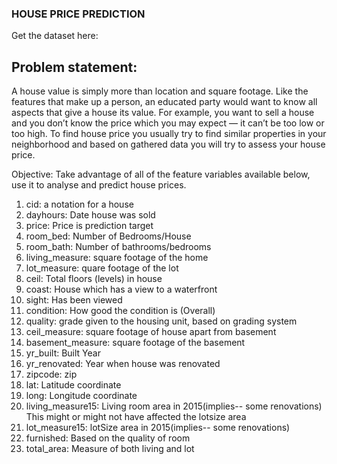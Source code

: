 ### HOUSE PRICE PREDICTION

Get the dataset here: 

## Problem statement:
A house value is simply more than location and square footage. Like the features that make up a
person, an educated party would want to know all aspects that give a house its value. For
example, you want to sell a house and you don’t know the price which you may expect — it can’t
be too low or too high. To find house price you usually try to find similar properties in your
neighborhood and based on gathered data you will try to assess your house price.

Objective:
Take advantage of all of the feature variables available below, use it to analyse and predict house
prices.

1. cid: a notation for a house
2. dayhours: Date house was sold
3. price: Price is prediction target
4. room_bed: Number of Bedrooms/House
5. room_bath: Number of bathrooms/bedrooms
6. living_measure: square footage of the home
7. lot_measure: quare footage of the lot
8. ceil: Total floors (levels) in house
9. coast: House which has a view to a waterfront
10. sight: Has been viewed
11. condition: How good the condition is (Overall)
12. quality: grade given to the housing unit, based on grading system
13. ceil_measure: square footage of house apart from basement
14. basement_measure: square footage of the basement
15. yr_built: Built Year
16. yr_renovated: Year when house was renovated
17. zipcode: zip
18. lat: Latitude coordinate
19. long: Longitude coordinate
20. living_measure15: Living room area in 2015(implies-- some renovations) This might or
might not have affected the lotsize area
21. lot_measure15: lotSize area in 2015(implies-- some renovations)
22. furnished: Based on the quality of room
23. total_area: Measure of both living and lot
